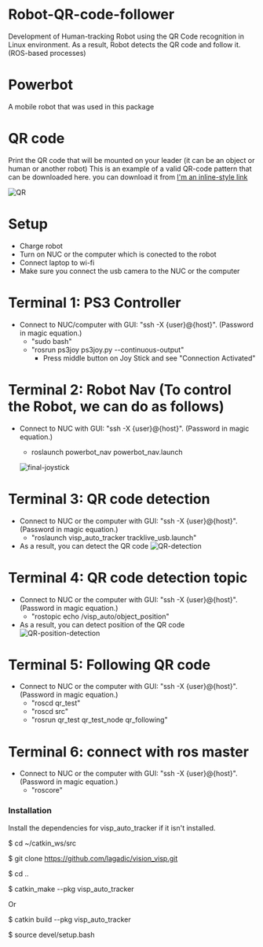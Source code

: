 # Robot-QR-code-follower
Development of Human-tracking Robot using the QR Code recognition in Linux environment. As a result, Robot detects the QR code and follow it. (ROS-based processes)

# Powerbot
A mobile robot that was used in this package

# QR code
Print the QR code that will be mounted on your leader (it can be an object or human or another robot)
This is an example of a valid QR-code pattern that can be downloaded here. you can download it from [I'm an inline-style link](http://wiki.ros.org/visp_auto_tracker)

![QR](https://user-images.githubusercontent.com/52676399/96355022-265f9500-1092-11eb-9b0a-a521e5e7aacb.png)

# Setup

  - Charge robot
  - Turn on NUC or the computer which is conected to the robot
  - Connect laptop to wi-fi
  - Make sure you connect the usb camera to the NUC or the computer
# Terminal 1: PS3 Controller

- Connect to NUC/computer with GUI: "ssh -X {user}@{host}". (Password in magic equation.)
  - "sudo bash"
  - "rosrun ps3joy ps3joy.py --continuous-output"
     - Press middle button on Joy Stick and see "Connection Activated" 
 

# Terminal 2: Robot Nav (To control the Robot, we can do as follows)
- Connect to NUC with GUI: "ssh -X {user}@{host}". (Password in magic equation.)
   - roslaunch powerbot_nav powerbot_nav.launch
   
   ![final-joystick](https://user-images.githubusercontent.com/52676399/96355606-45f9bc00-1098-11eb-92c0-623207f442c6.gif)
   
# Terminal 3: QR code detection

- Connect to NUC or the computer with GUI: "ssh -X {user}@{host}". (Password in magic equation.)
   - "roslaunch visp_auto_tracker tracklive_usb.launch"
- As a result, you can detect the QR code
   ![QR-detection](https://user-images.githubusercontent.com/52676399/96354978-96b9e680-1091-11eb-954f-f3aae5fa1bb1.png)

# Terminal 4: QR code detection topic
- Connect to NUC or the computer with GUI: "ssh -X {user}@{host}". (Password in magic equation.)
  - "rostopic echo /visp_auto/object_position" 
- As a result, you can detect position of the QR code
   ![QR-position-detection](https://user-images.githubusercontent.com/52676399/96355009-0d56e400-1092-11eb-84ea-ad05e349b885.png)
   
# Terminal 5: Following QR code
- Connect to NUC or the computer with GUI: "ssh -X {user}@{host}". (Password in magic equation.)
  - "roscd qr_test" 
  - "roscd src" 
  - "rosrun qr_test qr_test_node qr_following"

# Terminal 6: connect with ros master
- Connect to NUC or the computer with GUI: "ssh -X {user}@{host}". (Password in magic equation.)
  - "roscore"



### Installation

Install the dependencies for visp_auto_tracker if it isn't installed.

$ cd ~/catkin_ws/src

$ git clone https://github.com/lagadic/vision_visp.git

$ cd ..

$ catkin_make --pkg visp_auto_tracker 

Or

$ catkin build --pkg visp_auto_tracker

$ source devel/setup.bash









